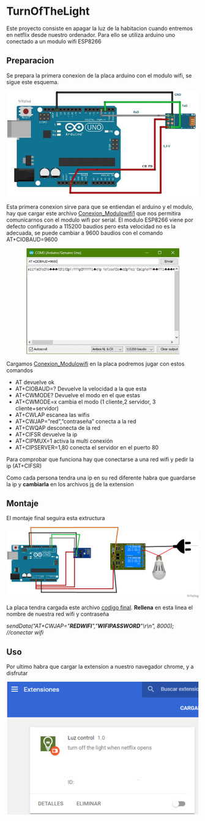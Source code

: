# TurnOfTheLight

Este proyecto consiste en apagar la luz de la habitacion cuando entremos en netflix desde nuestro ordenador. Para ello se utiliza arduino uno conectado a un modulo wifi ESP8266

## Preparacion
Se prepara la primera conexion de la placa arduino con el modulo wifi,
se sigue este esquema. <p align="center"><img src="/documentacion/primeresquema.jpg" width="500"/></p>
Esta primera conexion sirve para que se entiendan el arduino y el modulo, hay que cargar este archivo [Conexion_Modulowifi1](arduino/Conexion_Modulowifi1/Conexion_Modulowifi1.ino) que nos permitira comunicarnos con el modulo wifi por serial.
El modulo ESP8266 viene por defecto configurado a 115200 baudios pero esta velocidad no es la adecuada, se puede cambiar a 9600 baudios con el comando AT+CIOBAUD=9600 <p align="center"><img src="/documentacion/ajustebaudios.png" width="400"/></p>
Cargamos [Conexion_Modulowifi](arduino/Conexion_Modulowifi/Conexion_Modulowifi.ino) en la placa podremos jugar con estos comandos
* AT devuelve ok	
* AT+CIOBAUD=? Devuelve la velocidad a la que esta
* AT+CWMODE? Devuelve el modo en el que estas
* AT+CWMODE=x cambia el modo (1 cliente,2 servidor, 3 cliente+servidor)
* AT+CWLAP escanea las wifis
* AT+CWJAP=”red”,”contraseña” conecta a la red
* AT+CWQAP desconecta de la red
* AT+CIFSR devuelve la ip
* AT+CIPMUX=1 activa la multi conexión
* AT+CIPSERVER=1,80 conecta el servidor en el puerto 80

Para comprobar que funciona hay que conectarse a una red wifi y pedir la ip (AT+CIFSR)

Como cada persona tendra una ip en su red diferente habra que guardarse la ip y **cambiarla** en los archivos [js](extension/js/) de la extension 

## Montaje

El montaje final seguira esta extructura <p align="center"><img src="/documentacion/esquemafinal.png" width="500"/></p>

La placa tendra cargada este archivo [codigo final](arduino/arduinoCode/arduinoCode.ino). **Rellena** en esta linea el nombre de nuestra red wifi y contraseña 

*sendData("AT+CWJAP=\"**REDWIFI**\",\"**WIFIPASSWORD**\"\r\n", 8000); //conectar wifi*


## Uso 

Por ultimo habra que cargar la extension a nuestro navegador chrome, y a disfrutar

<p align="center"><img src="/documentacion/extension.png" width="500"/></p>
 




